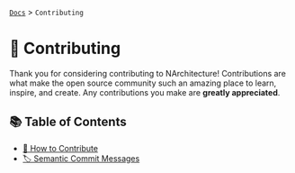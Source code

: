 [`Docs`](../README.md) > `Contributing`

# 🤝 Contributing
Thank you for considering contributing to NArchitecture! Contributions are what make the open source community such an amazing place to learn, inspire, and create. Any contributions you make are **greatly appreciated**.

## 📚 Table of Contents
- [🤝 How to Contribute](./How%20to%20Contribute.md)
- [🏷️ Semantic Commit Messages](./Semantic%20Commit%20Messages.md)
